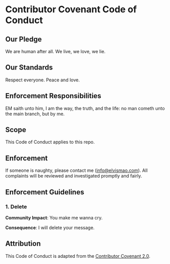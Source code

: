 # Contributor Covenant Code of Conduct

## Our Pledge

We are human after all. We live, we love, we lie.

## Our Standards

Respect everyone. Peace and love.

## Enforcement Responsibilities

EM saith unto him, I am the way, the truth, and the life: no man cometh unto the main branch, but by me.


## Scope

This Code of Conduct applies to this repo.

## Enforcement

If someone is naughty, please contact me (info@elvismao.com). All complaints will be reviewed and investigated promptly and fairly.

## Enforcement Guidelines

### 1. Delete

**Community Impact**: You make me wanna cry.

**Consequence**: I will delete your message.

## Attribution

This Code of Conduct is adapted from the [Contributor Covenant 2.0](https://www.contributor-covenant.org/version/2/0/code_of_conduct.html).
